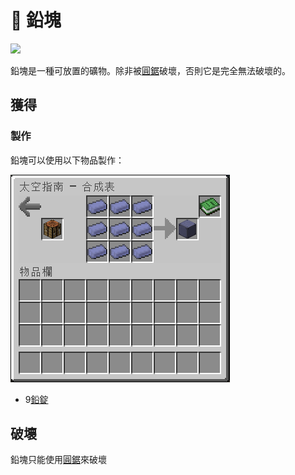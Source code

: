 # 💎 鉛塊

![](https://camo.githubusercontent.com/0f0201db12ef7fc05ec29744cdc11131327ac7d3e6e07614ec1bccad6dbe2f6e/68747470733a2f2f692e696d6775722e636f6d2f4c4972736742332e706e67)

鉛塊是一種可放置的礦物。除非被[圓鋸](Rotary-Saw.md)破壞，否則它是完全無法破壞的。

## 獲得

### 製作

鉛塊可以使用以下物品製作：

![](<../.gitbook/assets/image (229).png>)

* 9[鉛錠](../item-1/Lead-Ingot.md)

## 破壞

鉛塊只能使用[圓鋸](Rotary-Saw.md)來破壞
